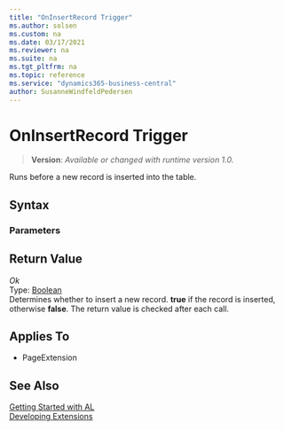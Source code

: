 ```yaml
---
title: "OnInsertRecord Trigger"
ms.author: solsen
ms.custom: na
ms.date: 03/17/2021
ms.reviewer: na
ms.suite: na
ms.tgt_pltfrm: na
ms.topic: reference
ms.service: "dynamics365-business-central"
author: SusanneWindfeldPedersen
---
```

[//]: # (START>DO_NOT_EDIT)
[//]: # (IMPORTANT:Do not edit any of the content between here and the END>DO_NOT_EDIT.)
[//]: # (Any modifications should be made in the .xml files in the ModernDev repo.)
# OnInsertRecord Trigger
> **Version**: _Available or changed with runtime version 1.0._

Runs before a new record is inserted into the table.

## Syntax

### Parameters



## Return Value

*Ok*  
    Type: [Boolean](../../methods-auto/Boolean/Boolean-data-type.md)  
Determines whether to insert a new record. **true** if the record is inserted, otherwise **false**. The return value is checked after each call.

## Applies To
- PageExtension


[//]: # (IMPORTANT: END>DO_NOT_EDIT)
## See Also  
[Getting Started with AL](../devenv-get-started.md)  
[Developing Extensions](../devenv-dev-overview.md)  